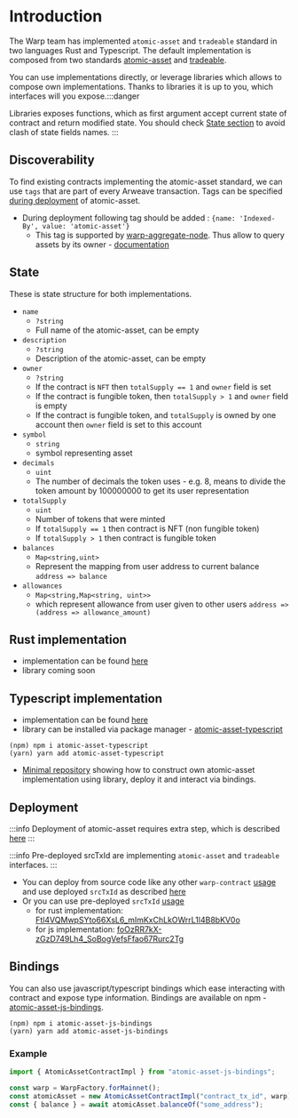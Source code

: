 # Introduction

The Warp team has implemented `atomic-asset` and `tradeable` standard in two languages Rust and Typescript.
The default implementation is composed from two standards [atomic-asset](./atomic-asset.md) and [tradeable](./tradeable.md).

You can use implementations directly, or leverage libraries which allows to compose own implementations.
Thanks to libraries it is up to you, which interfaces will you expose.:::danger

Libraries exposes functions, which as first argument accept current state of contract and return modified state.
You should check [State section](./tradeable-atomic-asset.md#state) to avoid clash of state fields names.
:::

## Discoverability

To find existing contracts implementing the atomic-asset standard, we can use `tags` that are part of every Arweave transaction.
Tags can be specified [during deployment](../docs/sdk/advanced/register-contract) of atomic-asset.

- During deployment following tag should be added : `{name: 'Indexed-By', value: 'atomic-asset'}`
  - This tag is supported by [warp-aggregate-node](../docs/aggregate-node/overview). Thus allow to query assets by its owner - [documentation](../docs/aggregate-node/overview#nft-by-owner)

## State

These is state structure for both implementations.

- `name`
  - `?string`
  - Full name of the atomic-asset, can be empty
- `description`
  - `?string`
  - Description of the atomic-asset, can be empty
- `owner`
  - `?string`
  - If the contract is `NFT` then `totalSupply == 1` and `owner` field is set
  - If the contract is fungible token, then `totalSupply > 1` and `owner` field is empty
  - If the contract is fungible token, and `totalSupply` is owned by one account then `owner` field is set to this account
- `symbol`
  - `string`
  - symbol representing asset
- `decimals`
  - `uint`
  - The number of decimals the token uses - e.g. 8, means to divide the token amount by 100000000 to get its user representation
- `totalSupply`
  - `uint`
  - Number of tokens that were minted
  - If `totalSupply == 1` then contract is NFT (non fungible token)
  - If `totalSupply > 1` then contract is fungible token
- `balances`
  - `Map<string,uint>`
  - Represent the mapping from user address to current balance `address => balance`
- `allowances`
  - `Map<string,Map<string, uint>>`
  - which represent allowance from user given to other users `address => (address => allowance_amount)`

## Rust implementation

- implementation can be found [here](https://github.com/warp-contracts/wrc/tree/master/contracts/atomic-asset-rust)
- library coming soon

## Typescript implementation

- implementation can be found [here](https://github.com/warp-contracts/wrc/tree/master/contracts/atomic-asset-typescript)
- library can be installed via package manager - [atomic-asset-typescript](https://www.npmjs.com/package/atomic-asset-typescript)

```
(npm) npm i atomic-asset-typescript
(yarn) yarn add atomic-asset-typescript
```

- [Minimal repository](https://github.com/warp-contracts/atomic-asset-example) showing how to construct own atomic-asset implementation using library, deploy it and interact via bindings.

## Deployment

:::info
Deployment of atomic-asset requires extra step, which is described [here](../docs/sdk/advanced/register-contract)
:::

:::info
Pre-deployed srcTxId are implementing `atomic-asset` and `tradeable` interfaces.
:::

- You can deploy from source code like any other `warp-contract` [usage](../docs/sdk/basic/deployment#deploy) and use deployed `srcTxId` as described [here](../docs/sdk/advanced/register-contract)
- Or you can use pre-deployed `srcTxId` [usage](../docs/sdk/basic/deployment#deployfromsourcetx)
  - for rust implementation: [Ftl4VQMwpSYto66XsL6_mImKxChLkOWrrL1l4B8bKV0o](https://sonar.warp.cc/#/app/source/Ftl4VQMwpSYto66XsL6_mImKxChLkOWrrL1l4B8bKV0)
  - for js implementation: [foOzRR7kX-zGzD749Lh4_SoBogVefsFfao67Rurc2Tg](https://sonar.warp.cc/#/app/source/foOzRR7kX-zGzD749Lh4_SoBogVefsFfao67Rurc2Tg)

## Bindings

You can also use javascript/typescript bindings which ease interacting with contract and expose type information.
Bindings are available on npm - [atomic-asset-js-bindings](https://www.npmjs.com/package/atomic-asset-js-bindings).

```
(npm) npm i atomic-asset-js-bindings
(yarn) yarn add atomic-asset-js-bindings
```

### Example

```ts
import { AtomicAssetContractImpl } from "atomic-asset-js-bindings";

const warp = WarpFactory.forMainnet();
const atomicAsset = new AtomicAssetContractImpl("contract_tx_id", warp);
const { balance } = await atomicAsset.balanceOf("some_address");
```

